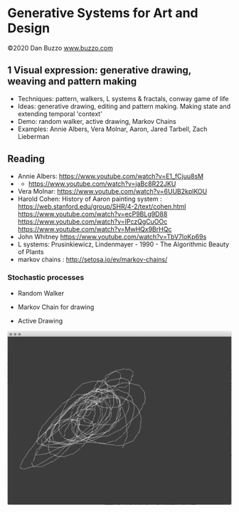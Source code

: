 # Generative Systems for Art and Design
©2020 Dan Buzzo
www.buzzo.com

## 1 Visual expression: generative drawing, weaving and pattern making

* Techniques: pattern, walkers, L systems & fractals, conway game of life
* Ideas: generative drawing, editing and pattern making. Making state and extending temporal 'context'
* Demo: random walker, active drawing, Markov Chains
* Examples: Annie Albers, Vera Molnar, Aaron, Jared Tarbell, Zach Lieberman

## Reading
* Annie Albers: https://www.youtube.com/watch?v=E1_fCjuu8sM
* * https://www.youtube.com/watch?v=jaBc8R22JKU
* Vera Molnar: https://www.youtube.com/watch?v=6UUB2kplKOU
* Harold Cohen: History of Aaron painting system : https://web.stanford.edu/group/SHR/4-2/text/cohen.html
https://www.youtube.com/watch?v=ecP9BLg9D88
https://www.youtube.com/watch?v=IPczQgCuOOc
https://www.youtube.com/watch?v=MwHQx9BrHQc
* John Whitney https://www.youtube.com/watch?v=TbV7loKp69s
* L systems: Prusinkiewicz, Lindenmayer - 1990 - The Algorithmic Beauty of Plants
* markov chains : http://setosa.io/ev/markov-chains/

### Stochastic processes

* Random Walker

* Markov Chain for drawing

* Active Drawing

![screenshot](activeDrawing/screenshot-activeDrawing.png)


